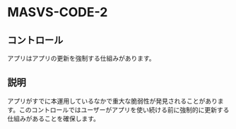 # MASVS-CODE-2

## コントロール

アプリはアプリの更新を強制する仕組みがあります。

## 説明

アプリがすでに本運用しているなかで重大な脆弱性が発見されることがあります。このコントロールではユーザーがアプリを使い続ける前に強制的に更新する仕組みがあることを確保します。
